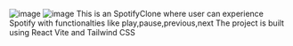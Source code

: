 ![image](https://github.com/user-attachments/assets/1fcde124-5bf9-4fb9-bdb0-34c14428f67b)
![image](https://github.com/user-attachments/assets/20778331-3a20-4efb-a461-461a53e8b6bc)
This is an SpotifyClone where user can experience Spotify with functionalties like play,pause,previous,next
The project is built using React Vite and Tailwind CSS

